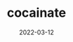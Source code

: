 ---
title: cocainate
date: 2022-03-12
showDateUpdated: false
tags: [Go, CLI, utility, Linux, macOS, Windows]
externalUrl: https://github.com/AppleGamer22/cocainate
_build: {render: never, list: local}
---
